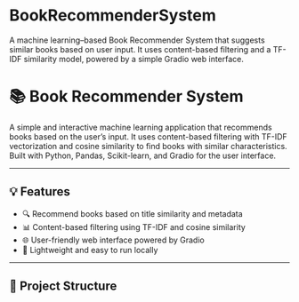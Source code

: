 # BookRecommenderSystem
A machine learning–based Book Recommender System that suggests similar books based on user input. It uses content-based filtering and a TF-IDF similarity model, powered by a simple Gradio web interface.
# 📚 Book Recommender System

A simple and interactive machine learning application that recommends books based on the user’s input. It uses content-based filtering with TF-IDF vectorization and cosine similarity to find books with similar characteristics. Built with Python, Pandas, Scikit-learn, and Gradio for the user interface.

---

## 💡 Features

- 🔍 Recommend books based on title similarity and metadata
- 📊 Content-based filtering using TF-IDF and cosine similarity
- 🌐 User-friendly web interface powered by Gradio
- 📁 Lightweight and easy to run locally

---

## 📁 Project Structure
